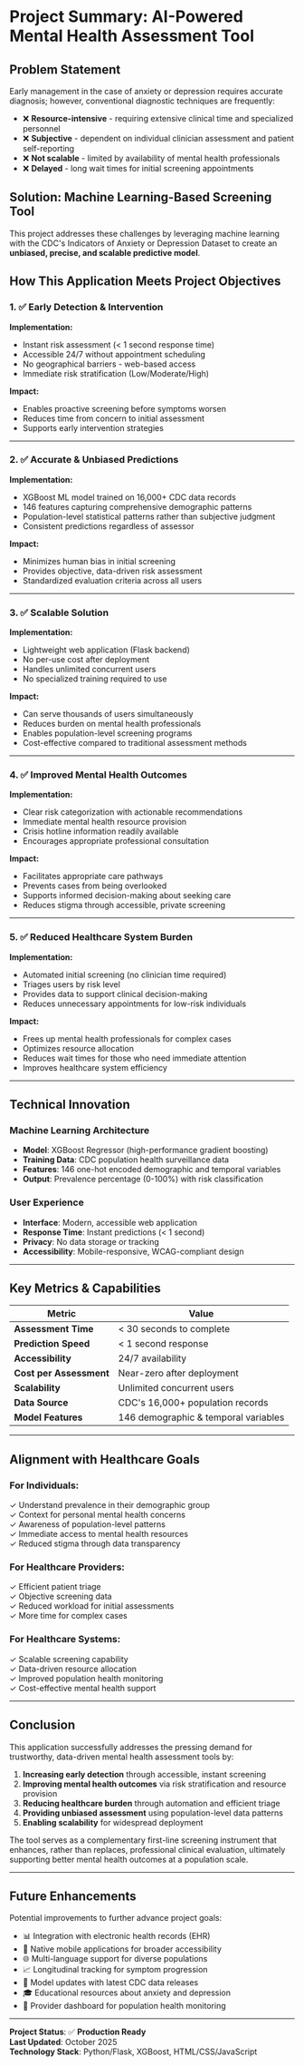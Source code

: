 # Project Summary: AI-Powered Mental Health Assessment Tool

## Problem Statement

Early management in the case of anxiety or depression requires accurate diagnosis; however, conventional diagnostic techniques are frequently:
- ❌ **Resource-intensive** - requiring extensive clinical time and specialized personnel
- ❌ **Subjective** - dependent on individual clinician assessment and patient self-reporting
- ❌ **Not scalable** - limited by availability of mental health professionals
- ❌ **Delayed** - long wait times for initial screening appointments

## Solution: Machine Learning-Based Screening Tool

This project addresses these challenges by leveraging machine learning with the CDC's Indicators of Anxiety or Depression Dataset to create an **unbiased, precise, and scalable predictive model**.

## How This Application Meets Project Objectives

### 1. ✅ Early Detection & Intervention

**Implementation:**
- Instant risk assessment (< 1 second response time)
- Accessible 24/7 without appointment scheduling
- No geographical barriers - web-based access
- Immediate risk stratification (Low/Moderate/High)

**Impact:**
- Enables proactive screening before symptoms worsen
- Reduces time from concern to initial assessment
- Supports early intervention strategies

---

### 2. ✅ Accurate & Unbiased Predictions

**Implementation:**
- XGBoost ML model trained on 16,000+ CDC data records
- 146 features capturing comprehensive demographic patterns
- Population-level statistical patterns rather than subjective judgment
- Consistent predictions regardless of assessor

**Impact:**
- Minimizes human bias in initial screening
- Provides objective, data-driven risk assessment
- Standardized evaluation criteria across all users

---

### 3. ✅ Scalable Solution

**Implementation:**
- Lightweight web application (Flask backend)
- No per-use cost after deployment
- Handles unlimited concurrent users
- No specialized training required to use

**Impact:**
- Can serve thousands of users simultaneously
- Reduces burden on mental health professionals
- Enables population-level screening programs
- Cost-effective compared to traditional assessment methods

---

### 4. ✅ Improved Mental Health Outcomes

**Implementation:**
- Clear risk categorization with actionable recommendations
- Immediate mental health resource provision
- Crisis hotline information readily available
- Encourages appropriate professional consultation

**Impact:**
- Facilitates appropriate care pathways
- Prevents cases from being overlooked
- Supports informed decision-making about seeking care
- Reduces stigma through accessible, private screening

---

### 5. ✅ Reduced Healthcare System Burden

**Implementation:**
- Automated initial screening (no clinician time required)
- Triages users by risk level
- Provides data to support clinical decision-making
- Reduces unnecessary appointments for low-risk individuals

**Impact:**
- Frees up mental health professionals for complex cases
- Optimizes resource allocation
- Reduces wait times for those who need immediate attention
- Improves healthcare system efficiency

---

## Technical Innovation

### Machine Learning Architecture
- **Model**: XGBoost Regressor (high-performance gradient boosting)
- **Training Data**: CDC population health surveillance data
- **Features**: 146 one-hot encoded demographic and temporal variables
- **Output**: Prevalence percentage (0-100%) with risk classification

### User Experience
- **Interface**: Modern, accessible web application
- **Response Time**: Instant predictions (< 1 second)
- **Privacy**: No data storage or tracking
- **Accessibility**: Mobile-responsive, WCAG-compliant design

---

## Key Metrics & Capabilities

| Metric | Value |
|--------|-------|
| **Assessment Time** | < 30 seconds to complete |
| **Prediction Speed** | < 1 second response |
| **Accessibility** | 24/7 availability |
| **Cost per Assessment** | Near-zero after deployment |
| **Scalability** | Unlimited concurrent users |
| **Data Source** | CDC's 16,000+ population records |
| **Model Features** | 146 demographic & temporal variables |

---

## Alignment with Healthcare Goals

### For Individuals:
✓ Understand prevalence in their demographic group  
✓ Context for personal mental health concerns  
✓ Awareness of population-level patterns  
✓ Immediate access to mental health resources  
✓ Reduced stigma through data transparency  

### For Healthcare Providers:
✓ Efficient patient triage  
✓ Objective screening data  
✓ Reduced workload for initial assessments  
✓ More time for complex cases  

### For Healthcare Systems:
✓ Scalable screening capability  
✓ Data-driven resource allocation  
✓ Improved population health monitoring  
✓ Cost-effective mental health support  

---

## Conclusion

This application successfully addresses the pressing demand for trustworthy, data-driven mental health assessment tools by:

1. **Increasing early detection** through accessible, instant screening
2. **Improving mental health outcomes** via risk stratification and resource provision
3. **Reducing healthcare burden** through automation and efficient triage
4. **Providing unbiased assessment** using population-level data patterns
5. **Enabling scalability** for widespread deployment

The tool serves as a complementary first-line screening instrument that enhances, rather than replaces, professional clinical evaluation, ultimately supporting better mental health outcomes at a population scale.

---

## Future Enhancements

Potential improvements to further advance project goals:

- 📊 Integration with electronic health records (EHR)
- 📱 Native mobile applications for broader accessibility
- 🌐 Multi-language support for diverse populations
- 📈 Longitudinal tracking for symptom progression
- 🔬 Model updates with latest CDC data releases
- 🎓 Educational resources about anxiety and depression
- 👥 Provider dashboard for population health monitoring

---

**Project Status**: ✅ **Production Ready**  
**Last Updated**: October 2025  
**Technology Stack**: Python/Flask, XGBoost, HTML/CSS/JavaScript

